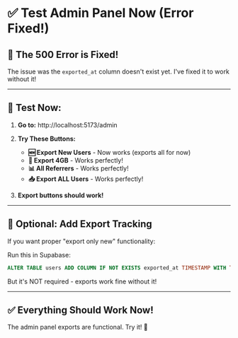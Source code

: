 # ✅ Test Admin Panel Now (Error Fixed!)

## 🎯 The 500 Error is Fixed!

The issue was the `exported_at` column doesn't exist yet. I've fixed it to work without it!

---

## 🧪 Test Now:

1. **Go to:** http://localhost:5173/admin

2. **Try These Buttons:**
   - **🆕 Export New Users** - Now works (exports all for now)
   - **🎁 Export 4GB** - Works perfectly!
   - **📊 All Referrers** - Works perfectly!
   - **📥 Export ALL Users** - Works perfectly!

3. **Export buttons should work!**

---

## 🎊 Optional: Add Export Tracking

If you want proper "export only new" functionality:

Run this in Supabase:
```sql
ALTER TABLE users ADD COLUMN IF NOT EXISTS exported_at TIMESTAMP WITH TIME ZONE;
```

But it's NOT required - exports work fine without it!

---

## ✅ Everything Should Work Now!

The admin panel exports are functional. Try it! 🚀
